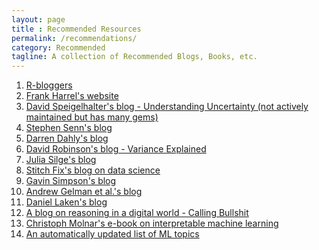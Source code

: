 ```yaml
---
layout: page
title : Recommended Resources
permalink: /recommendations/
category: Recommended
tagline: A collection of Recommended Blogs, Books, etc.
---
```

  
    

1. <a href="https://www.r-bloggers.com/" target="_blank">R-bloggers</a>
2. <a href="https://www.fharrell.com/post/" target="_blank">Frank Harrel's website</a>      
3. <a href="https://understandinguncertainty.org/" target="_blank">David Speigelhalter's blog - Understanding Uncertainty (not actively maintained but has many gems)</a>      
4. <a href="http://www.senns.demon.co.uk/Blogs.html" target="_blank">Stephen Senn's blog</a>      
5. <a href="https://darrendahly.github.io/post/" target="_blank">Darren Dahly's blog</a>      
6. <a href="http://varianceexplained.org/" target="_blank">David Robinson's blog - Variance Explained</a>      
7. <a href="https://juliasilge.com/" target="_blank">Julia Silge's blog</a>      
8. <a href="https://multithreaded.stitchfix.com/blog/" target="_blank">Stitch Fix's blog on data science</a>      
9. <a href="https://fromthebottomoftheheap.net/blog/" target="_blank">Gavin Simpson's blog</a>      
10. <a href="https://statmodeling.stat.columbia.edu/" target="_blank">Andrew Gelman et al.'s blog</a>      
11. <a href="http://daniellakens.blogspot.com/" target="_blank">Daniel Laken's blog</a>      
12. <a href="https://www.callingbullshit.org/" target="_blank">A blog on reasoning in a digital world - Calling Bullshit</a>      
13. <a href="https://christophm.github.io/interpretable-ml-book/" target="_blank">Christoph Molnar's e-book on interpretable machine learning</a>      
14. <a href="https://madewithml.com/topics/" target="_blank">An automatically updated list of ML topics</a>      
